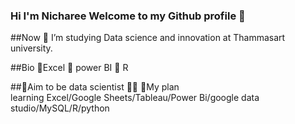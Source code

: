 ### Hi I'm Nicharee Welcome to my Github profile 👋

<!--
**proud282/proud282** is a ✨ _special_ ✨ repository because its `README.md` (this file) appears on your GitHub profile.

Here are some ideas to get you started:-->
##Now
🏫 I’m studying Data science and innovation at Thammasart university.


##Bio
🌲Excel
🐝 power BI
🐰 R

##🌟Aim to be data scientist 👩‍💻 
📝My plan  
learning Excel/Google Sheets/Tableau/Power Bi/google data studio/MySQL/R/python
<!--
- 🔭 I’m currently working on ...
- 🌱 I’m currently learning ...
- 👯 I’m looking to collaborate on ...
- 🤔 I’m looking for help with ...
- 💬 Ask me about ...
- 📫 How to reach me: ...
- 😄 Pronouns: ...
- ⚡ Fun fact: ...
-->
